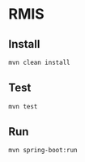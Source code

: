 # RMIS

## Install
```bash 
mvn clean install
```

## Test
```bash
mvn test
```

## Run
```bash
mvn spring-boot:run
```
